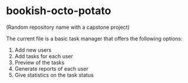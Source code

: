 # bookish-octo-potato 
(Random repository name with a capstone project)  

The current file is a basic task manager that offers the following options: 
1) Add new users 
2) Add tasks for each user
3) Preview of the tasks
4) Generate reports of each user 
5) Give statistics on the task status 


 
